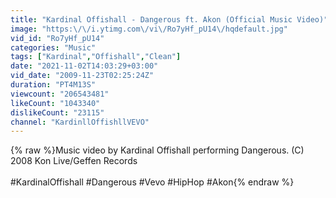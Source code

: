 ```yaml
---
title: "Kardinal Offishall - Dangerous ft. Akon (Official Music Video)"
image: "https:\/\/i.ytimg.com\/vi\/Ro7yHf_pU14\/hqdefault.jpg"
vid_id: "Ro7yHf_pU14"
categories: "Music"
tags: ["Kardinal","Offishall","Clean"]
date: "2021-11-02T14:03:29+03:00"
vid_date: "2009-11-23T02:25:24Z"
duration: "PT4M13S"
viewcount: "206543481"
likeCount: "1043340"
dislikeCount: "23115"
channel: "KardinllOffishllVEVO"
---
```

{% raw %}Music video by Kardinal Offishall performing Dangerous. (C) 2008 Kon Live/Geffen Records<br /><br />#KardinalOffishall #Dangerous #Vevo #HipHop #Akon{% endraw %}
